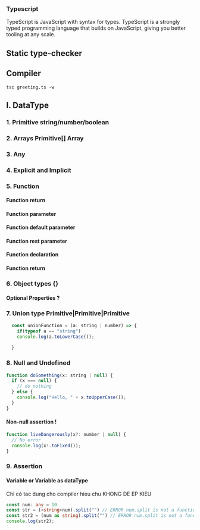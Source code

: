 ### Typescript 
TypeScript is JavaScript with syntax for types.
TypeScript is a strongly typed programming language that builds on JavaScript, giving you better tooling at any scale.

## Static type-checker
## Compiler
```
tsc greeting.ts -w
```

## I. DataType
### 1. Primitive string/number/boolean
### 2. Arrays Primitive[] Array<Primitive>
### 3. Any
### 4. Explicit and Implicit
### 5. Function
#### Function return 
#### Function parameter
#### Function default parameter
#### Function rest parameter
#### Function declaration
#### Function return 
### 6. Object types {}
#### Optional Properties ?
### 7. Union type Primitive|Primitive|Primitive
```javascript
  const unionFunction = (a: string | number) => {
    if(typeof a == "string")
    console.log(a.toLowerCase());
    
  }
```
### 8. Null and Undefined
```javascript
function doSomething(x: string | null) {
  if (x === null) {
    // do nothing
  } else {
    console.log("Hello, " + x.toUpperCase());
  }
}

```
#### Non-null assertion !
```javascript
function liveDangerously(x?: number | null) {
  // No error
  console.log(x!.toFixed());
}
```

### 9. Assertion
#### <dataType>Variable or Variable as dataType
Chỉ có tac dung cho compiler hieu chu KHONG DE EP KIEU
```typescript
const num: any = 10
const str = (<string>num).split("") // ERROR num.split is not a function
const str2 = (num as string).split("") // ERROR num.split is not a function
console.log(str2);

```

